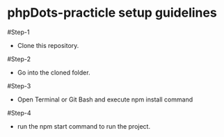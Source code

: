# phpDots-practicle setup guidelines


#Step-1
- Clone this repository.

#Step-2
- Go into the cloned folder.

#Step-3
- Open Terminal or Git Bash and execute npm install command

#Step-4
- run the npm start command to run the project.

